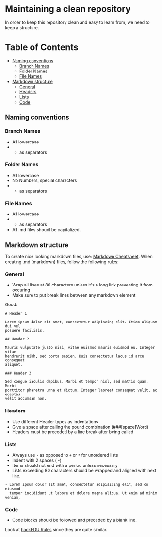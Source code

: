 # Maintaining a clean repository

In order to keep this repository clean and easy to learn from, we need to keep
a structure.

# Table of Contents

- [Naming conventions](#)
  - [Branch Names](#)
  - [Folder Names](#)
  - [File Names](#)
- [Markdown structure](#)
  - [General](#)
  - [Headers](#)
  - [Lists](#)
  - [Code](#)

## Naming conventions

### Branch Names

- All lowercase
- - as separators

### Folder Names

- All lowercase
- No Numbers, special characters
- - as separators

### File Names

- All lowercase
- - as separators
- All .md files shoudl be capitalized.

## Markdown structure

To create nice looking markdown files, use: [Markdown Cheatsheet](https://github.com/adam-p/markdown-here/wiki/Markdown-Cheatsheet).
When creating .md (markdown) files, follow the following rules:

### General

- Wrap all lines at 80 characters unless it's a long link preventing it from
  occuring
- Make sure to put break lines between any markdown element

Good:

```
# Header 1

Lorem ipsum dolor sit amet, consectetur adipiscing elit. Etiam aliquam dui vel
posuere facilisis.

## Header 2

Mauris vulputate justo nisi, vitae euismod mauris euismod eu. Integer vitae
hendrerit nibh, sed porta sapien. Duis consectetur lacus id arcu consequat
aliquet.

### Header 3

Sed congue iaculis dapibus. Morbi et tempor nisl, sed mattis quam. Morbi
porttitor pharetra urna et dictum. Integer laoreet consequat velit, ac egestas
velit accumsan non.

```

### Headers

- Use different Header types as indentations
- Give a space after calling the pound combination (###[space]Word)
- Headers must be preceded by a line break after being called

### Lists

- Always use `-` as opposed to `+` or `*` for unordered lists
- Indent with 2 spaces (  -)
- Items should not end with a period unless necessary
- Lists exceeding 80 characters should be wrapped and aligned with next line.

```
- Lorem ipsum dolor sit amet, consectetur adipisicing elit, sed do eiusmod
  tempor incididunt ut labore et dolore magna aliqua. Ut enim ad minim veniam,

```

### Code

- Code blocks should be followed and preceded by a blank line.

Look at [hackEDU Rules](https://github.com/hackedu/meta/blob/2360c50372eb331cc46c67e6faf5bcdb7d4655d0/markdown_style_guide.md)
since they are quite similar.

